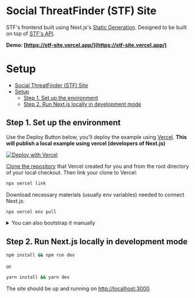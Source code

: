 # Social ThreatFinder (STF) Site

STF's frontend built using Next.js's [Static Generation](https://nextjs.org/docs/basic-features/pages). Designed to be built on top of [STF's API](https://github.com/lryanle/threatfinder-api).

**Demo: [https://stf-site.vercel.app/](https://stf-site.vercel.app/)**

# Setup

- [Social ThreatFinder (STF) Site](#social-threatfinder-stf-site)
- [Setup](#setup)
  - [Step 1. Set up the environment](#step-1-set-up-the-environment)
  - [Step 2. Run Next.js locally in development mode](#step-2-run-nextjs-locally-in-development-mode)

## Step 1. Set up the environment

Use the Deploy Button below, you'll deploy the example using [Vercel](https://vercel.com?utm_source=github&utm_medium=readme&utm_campaign=next-example). **This will publish a local example using vercel (developers of Next.js)**

[![Deploy with Vercel](https://vercel.com/button)][vercel-deploy]

[Clone the repository](https://docs.github.com/en/repositories/creating-and-managing-repositories/cloning-a-repository) that Vercel created for you and from the root directory of your local checkout.
Then link your clone to Vercel:

```bash
npx vercel link
```

Download necessary materials (usually env variables) needed to connect Next.js:

```bash
npx vercel env pull
```

<details>
<summary>You can also bootstrap it manually</summary>

Execute [`create-next-app`](https://github.com/vercel/next.js/tree/canary/packages/create-next-app) with [npm](https://docs.npmjs.com/cli/init), [Yarn](https://yarnpkg.com/lang/en/docs/cli/create/), or [pnpm](https://pnpm.io):

```bash
npx create-next-app
```

or

```bash
yarn create next-app
```

or

```bash
pnpm create next-app
```

</details>

## Step 2. Run Next.js locally in development mode

```bash
npm install && npm run dev
```

or

```bash
yarn install && yarn dev
```

The site should be up and running on [http://localhost:3000](http://localhost:3000).

[vercel-deploy]: https://vercel.com/new/clone?repository-url=https%3A%2F%2Fgithub.com%2Flryanle%2Fstf-site&repository-name=stf-site&project-name=stf-site&demo-title=Social%20ThreatFinder%20Site&demo-description=Live%20STF%20site%20deployed%20with%20a%20phishing%20dashboard%20and%20interface&demo-url=https%3A%2F%2Fstf-site.vercel.app%2F
